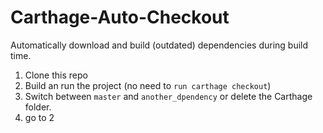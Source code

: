# Carthage-Auto-Checkout

Automatically download and build (outdated) dependencies during build time.

1. Clone this repo
2. Build an run the project (no need to `run carthage checkout`)
3. Switch between `master` and `another_dpendency` or delete the Carthage folder.
4. go to 2
